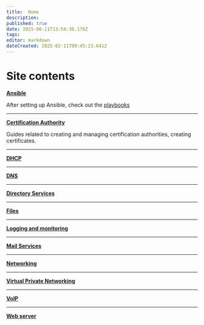```yaml
---
title:  Home
description: 
published: true
date: 2025-06-11T13:54:36.176Z
tags: 
editor: markdown
dateCreated: 2025-02-11T09:45:23.641Z
---
```


# Site contents

[**Ansible**](/ansible/setup)

After setting up Ansible, check out the [playbooks](/ansible/playbooks)

---

[**Certification Authority**](/cert)

Guides related to creating and managing certification authorities, creating certificates.

---

[**DHCP**](/DHCP)

---

[**DNS**](/DNS)

---

[**Directory Services**](/directory-services)

---

[**Files**](/files)

---

[**Logging and monitoring**](/monitoring)

---

[**Mail Services**](/mail)

---

[**Networking**](/networking)

---

[**Virtual Private Networking**](/vpn)

---

[**VoIP**](/voip)

---

[**Web server**](/web-server)
